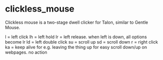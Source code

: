 # clickless_mouse

Clickless mouse is a two-stage dwell clicker for Talon, similar to Gentle Mouse.

l = left click
lh = left hold
lr = left release. when left is down, all options become lr
ld = left double click
su = scroll up
sd = scroll down
r = right click
ka = keep alive for e.g. leaving the thing up for easy scroll down/up on webpages. no action
